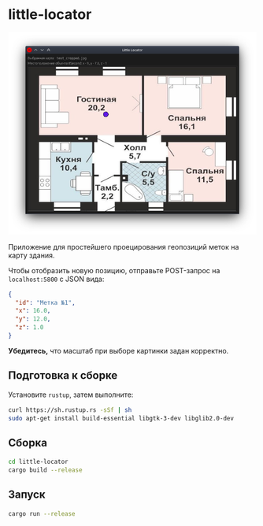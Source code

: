 # little-locator

![Отображение фиолетовой метки](arts/screenshot.png)

Приложение для простейшего проецирования геопозиций меток на карту здания.

Чтобы отобразить новую позицию, отправьте POST-запрос на `localhost:5800` с JSON вида:

```json
{
  "id": "Метка №1",
  "x": 16.0,
  "y": 12.0,
  "z": 1.0
}
```

**Убедитесь,** что масштаб при выборе картинки задан корректно.

## Подготовка к сборке

Установите `rustup`, затем выполните:

```bash
curl https://sh.rustup.rs -sSf | sh
sudo apt-get install build-essential libgtk-3-dev libglib2.0-dev
```

## Сборка

```bash
cd little-locator
cargo build --release
```

## Запуск

```bash
cargo run --release
```
